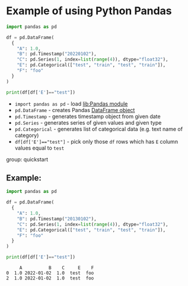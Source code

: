 # Example of using Python Pandas

```python
import pandas as pd

df = pd.DataFrame(
  {
    "A": 1.0,
    "B": pd.Timestamp("20220102"),
    "C": pd.Series(1, index=list(range(4)), dtype="float32"),
    "E": pd.Categorical(["test", "train", "test", "train"]),
    "F": "foo"
  }
)

print(df[df['E']=="test"])
```

- `import pandas as pd` - load [lib:Pandas module](/python-pandas/how-to-install-pandas)
- `pd.DataFrame` - creates Pandas [DataFrame object](https://pandas.pydata.org/docs/reference/api/pandas.DataFrame.html)
- `pd.Timestamp` - generates timestamp object from given date
- `pd.Series` - generates series of given values and given type
- `pd.Categorical` - generates list of categorical data (e.g. text name of category)
- `df[df['E']=="test"]` - pick only those `df` rows which has `E` column values equal to `test`

group: quickstart

## Example: 
```python
import pandas as pd

df = pd.DataFrame(
  {
    "A": 1.0,
    "B": pd.Timestamp("20130102"),
    "C": pd.Series(1, index=list(range(4)), dtype="float32"),
    "E": pd.Categorical(["test", "train", "test", "train"]),
    "F": "foo"
  }
)

print(df[df['E']=="test"])
```
```
     A          B    C     E    F
0  1.0 2022-01-02  1.0  test  foo
2  1.0 2022-01-02  1.0  test  foo
```

